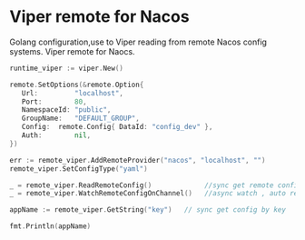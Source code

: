 # Viper remote for Nacos

Golang configuration,use to Viper reading from remote Nacos config systems. Viper remote for Naocs.

```go
runtime_viper := viper.New()

remote.SetOptions(&remote.Option{
   Url:         "localhost",
   Port:        80,
   NamespaceId: "public",
   GroupName:   "DEFAULT_GROUP",
   Config: 	remote.Config{ DataId: "config_dev" },
   Auth:        nil,
})

err := remote_viper.AddRemoteProvider("nacos", "localhost", "")
remote_viper.SetConfigType("yaml")

_ = remote_viper.ReadRemoteConfig()             //sync get remote configs to remote_viper instance memory . for example , remote_viper.GetString(key)
_ = remote_viper.WatchRemoteConfigOnChannel()   //async watch , auto refresh configs.

appName := remote_viper.GetString("key")   // sync get config by key

fmt.Println(appName)
```
